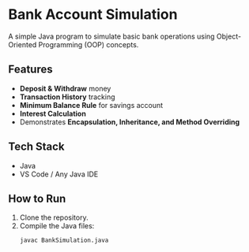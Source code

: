 # Bank Account Simulation

A simple Java program to simulate basic bank operations using Object-Oriented Programming (OOP) concepts.

## Features
- **Deposit & Withdraw** money
- **Transaction History** tracking
- **Minimum Balance Rule** for savings account
- **Interest Calculation**
- Demonstrates **Encapsulation, Inheritance, and Method Overriding**

## Tech Stack
- Java
- VS Code / Any Java IDE

## How to Run
1. Clone the repository.
2. Compile the Java files:
   ```bash
   javac BankSimulation.java
